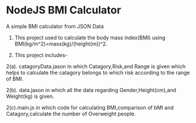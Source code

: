 # NodeJS BMI Calculator
  A simple BMI calculator from JSON Data
  
 1. This project used to calculate the body mass index(BMI) using BMI(kg/m^2)=mass(kg)/(height(m))^2.
  
 2. This project includes-
  
  2(a). catagoryData.jason in which Catagory,Risk,and Range is given which helps to calculate the catagory belongs to which risk according to the range of BMI.
  
  2(b). data.jason in which all the data regarding Gender,Height(cm),and Weight(kg) is given.
  
  2(c).main.js in which code for calculating BMI,comparison of bMI and Catagory,calculate the number of Overweight people.
